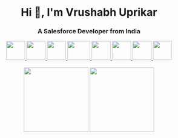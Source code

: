 <h1 align="center">Hi 👋, I'm Vrushabh Uprikar</h1>
<h3 align="center">A Salesforce Developer from India</h3>
<p align="center">
  <a title="LinkedIn" href="https://linkedin.com/in/vrushabh-uprikar-704b93152/">
    <img src="https://cdn4.iconfinder.com/data/icons/social-media-flat-7/64/Social-media_LinkedIn-512.png" width="50" height="50" />
  </a>
  <a title="Email" href="https://mail.google.com/mail/?view=cm&fs=1&tf=1&to=vrushabhuprikar02@gmail.com">
    <img src="https://cdn4.iconfinder.com/data/icons/social-media-logos-6/512/112-gmail_email_mail-512.png" width="50" height="50" />
  </a>
  <a title="View my Instagram profile" href="https://instagram.com/vru70">
    <img src="https://cdn2.iconfinder.com/data/icons/social-media-2285/512/1_Instagram_colored_svg_1-512.png" width="50" height="50" />
  </a>
  <a title="Trailhead profile" href="https://trailblazer.me/id/vru70">
    <img src="https://trailhead.salesforce.com/assets/trailhead-logo-5d3354441b4d8b97f21075b65e2aea266780d45943bbb36796ac25dc7cf4adc9.svg" width="60" height="50" />
  </a>
  <a title="DEV.to" href="https://dev.to/vrushabhuprikar">
    <img src="https://cdn3.iconfinder.com/data/icons/logos-and-brands-adobe/512/84_Dev-512.png" width="50" height="50" />
  </a>
  <a title="Twitter" href="https://twitter.com/Vru_70">
    <img src="https://cdn2.iconfinder.com/data/icons/social-media-2285/512/1_Twitter_colored_svg-512.png" width="50" height="50" />
  </a>
  <a title="HackerRank" href="https://www.hackerrank.com/vrushabhuprikar/">
    <img src="https://cdn4.iconfinder.com/data/icons/logos-and-brands/512/160_Hackerrank_logo_logos-128.png" width="50" height="50" />
  </a>
  <a title="Telegram" href="https://t.me/Vru70">
    <img src="https://cdn4.iconfinder.com/data/icons/logos-and-brands/512/335_Telegram_logo-512.png" width="50" height="50" />
  </a>
  <br/>
  <br/>
  <img src="https://github-readme-stats.vercel.app/api?username=vru70&count_private=true&show_icons=true" height="170px">
  <img src="https://github-readme-stats.vercel.app/api/top-langs/?username=vru70&layout=compact" height="170px">
</p>
